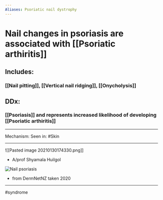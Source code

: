 ```yaml
---
Aliases: Psoriatic nail dystrophy
---
```

# Nail changes in psoriasis are associated with [[Psoriatic arthiritis]]
## Includes:
### [[Nail pitting]], [[Vertical nail ridging]], [[Onycholysis]]
## DDx:
### [[Psoriasis]] and represents increased likelihood of developing [[Psoriatic arthiritis]]
---
Mechanism:
Seen in: #Skin 

---
![[Pasted image 20210130174330.png]]
- A/prof Shyamala Huilgol


![Nail psoriasis](https://dermnetnz.org/assets/Uploads/hair-nails-sweat/a/nail-psoriasis-pitting-oil-spots__WatermarkedWyJXYXRlcm1hcmtlZCJd.jpg)
- from DermNetNZ taken 2020


---
#syndrome 